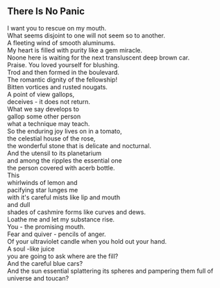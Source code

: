 There Is No Panic
-----------------
I want you to rescue on my mouth.  
What seems disjoint to one will not seem so to another.  
A fleeting wind of smooth aluminums.  
My heart is filled with purity like a gem miracle.  
Noone here is waiting for the next transluscent deep brown car.  
Praise. You loved yourself for blushing.  
Trod and then formed in the boulevard.  
The romantic dignity of the fellowship!  
Bitten vortices and rusted nougats.  
A point of view gallops,  
deceives - it does not return.  
What we say develops to  
gallop some other person  
what a technique may teach.  
So the enduring joy lives on in a tomato,  
the celestial house of the rose,  
the wonderful stone that is delicate and nocturnal.  
And the utensil to its planetarium  
and among the ripples the essential one  
the person covered with acerb bottle.  
This  
whirlwinds of lemon and  
pacifying star lunges me  
with it's careful mists like lip and mouth  
and dull  
shades of cashmire forms like curves and dews.  
Loathe me and let my substance rise.  
You - the promising mouth.  
Fear and quiver - pencils of anger.  
Of your ultraviolet candle when you hold out your hand.  
A soul -like juice  
you are going to ask where are the fill?  
And the careful blue cars?  
And the sun essential splattering its spheres and pampering them full of  
universe and toucan?  
